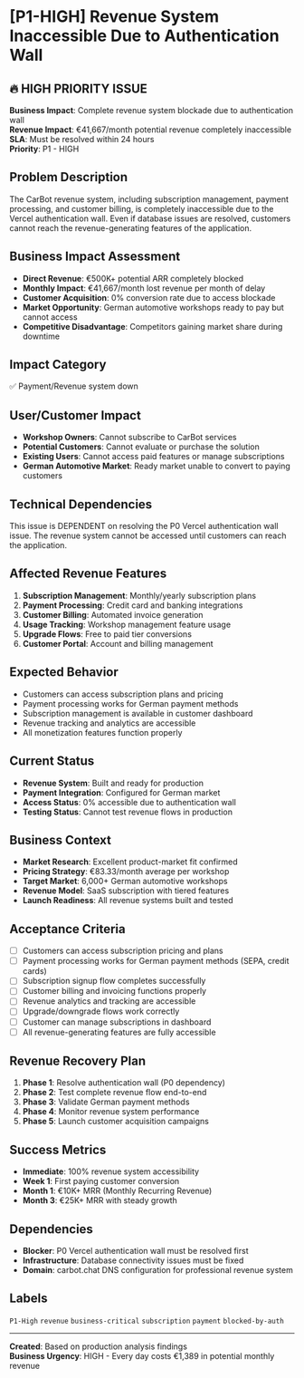 # [P1-HIGH] Revenue System Inaccessible Due to Authentication Wall

## 🔥 HIGH PRIORITY ISSUE
**Business Impact**: Complete revenue system blockade due to authentication wall  
**Revenue Impact**: €41,667/month potential revenue completely inaccessible  
**SLA**: Must be resolved within 24 hours  
**Priority**: P1 - HIGH  

## Problem Description
The CarBot revenue system, including subscription management, payment processing, and customer billing, is completely inaccessible due to the Vercel authentication wall. Even if database issues are resolved, customers cannot reach the revenue-generating features of the application.

## Business Impact Assessment
- **Direct Revenue**: €500K+ potential ARR completely blocked
- **Monthly Impact**: €41,667/month lost revenue per month of delay  
- **Customer Acquisition**: 0% conversion rate due to access blockade
- **Market Opportunity**: German automotive workshops ready to pay but cannot access
- **Competitive Disadvantage**: Competitors gaining market share during downtime

## Impact Category
✅ Payment/Revenue system down

## User/Customer Impact
- **Workshop Owners**: Cannot subscribe to CarBot services
- **Potential Customers**: Cannot evaluate or purchase the solution  
- **Existing Users**: Cannot access paid features or manage subscriptions
- **German Automotive Market**: Ready market unable to convert to paying customers

## Technical Dependencies
This issue is DEPENDENT on resolving the P0 Vercel authentication wall issue. The revenue system cannot be accessed until customers can reach the application.

## Affected Revenue Features
1. **Subscription Management**: Monthly/yearly subscription plans
2. **Payment Processing**: Credit card and banking integrations
3. **Customer Billing**: Automated invoice generation
4. **Usage Tracking**: Workshop management feature usage
5. **Upgrade Flows**: Free to paid tier conversions
6. **Customer Portal**: Account and billing management

## Expected Behavior
- Customers can access subscription plans and pricing
- Payment processing works for German payment methods
- Subscription management is available in customer dashboard  
- Revenue tracking and analytics are accessible
- All monetization features function properly

## Current Status
- **Revenue System**: Built and ready for production
- **Payment Integration**: Configured for German market
- **Access Status**: 0% accessible due to authentication wall
- **Testing Status**: Cannot test revenue flows in production

## Business Context
- **Market Research**: Excellent product-market fit confirmed
- **Pricing Strategy**: €83.33/month average per workshop
- **Target Market**: 6,000+ German automotive workshops
- **Revenue Model**: SaaS subscription with tiered features
- **Launch Readiness**: All revenue systems built and tested

## Acceptance Criteria
- [ ] Customers can access subscription pricing and plans
- [ ] Payment processing works for German payment methods (SEPA, credit cards)
- [ ] Subscription signup flow completes successfully
- [ ] Customer billing and invoicing functions properly
- [ ] Revenue analytics and tracking are accessible
- [ ] Upgrade/downgrade flows work correctly
- [ ] Customer can manage subscriptions in dashboard
- [ ] All revenue-generating features are fully accessible

## Revenue Recovery Plan
1. **Phase 1**: Resolve authentication wall (P0 dependency)
2. **Phase 2**: Test complete revenue flow end-to-end
3. **Phase 3**: Validate German payment methods
4. **Phase 4**: Monitor revenue system performance
5. **Phase 5**: Launch customer acquisition campaigns

## Success Metrics
- **Immediate**: 100% revenue system accessibility
- **Week 1**: First paying customer conversion
- **Month 1**: €10K+ MRR (Monthly Recurring Revenue)
- **Month 3**: €25K+ MRR with steady growth

## Dependencies
- **Blocker**: P0 Vercel authentication wall must be resolved first
- **Infrastructure**: Database connectivity issues must be fixed
- **Domain**: carbot.chat DNS configuration for professional revenue system

## Labels
`P1-High` `revenue` `business-critical` `subscription` `payment` `blocked-by-auth`

---
**Created**: Based on production analysis findings  
**Business Urgency**: HIGH - Every day costs €1,389 in potential monthly revenue